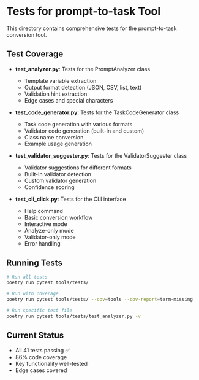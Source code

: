 # Tests for prompt-to-task Tool

This directory contains comprehensive tests for the prompt-to-task conversion tool.

## Test Coverage

- **test_analyzer.py**: Tests for the PromptAnalyzer class
  - Template variable extraction
  - Output format detection (JSON, CSV, list, text)
  - Validation hint extraction
  - Edge cases and special characters

- **test_code_generator.py**: Tests for the TaskCodeGenerator class
  - Task code generation with various formats
  - Validator code generation (built-in and custom)
  - Class name conversion
  - Example usage generation

- **test_validator_suggester.py**: Tests for the ValidatorSuggester class
  - Validator suggestions for different formats
  - Built-in validator detection
  - Custom validator generation
  - Confidence scoring

- **test_cli_click.py**: Tests for the CLI interface
  - Help command
  - Basic conversion workflow
  - Interactive mode
  - Analyze-only mode
  - Validator-only mode
  - Error handling

## Running Tests

```bash
# Run all tests
poetry run pytest tools/tests/

# Run with coverage
poetry run pytest tools/tests/ --cov=tools --cov-report=term-missing

# Run specific test file
poetry run pytest tools/tests/test_analyzer.py -v
```

## Current Status

- All 41 tests passing ✅
- 86% code coverage
- Key functionality well-tested
- Edge cases covered
